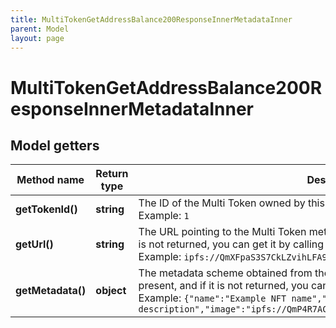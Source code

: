 ```yaml
---
title: MultiTokenGetAddressBalance200ResponseInnerMetadataInner
parent: Model
layout: page
---
```


# MultiTokenGetAddressBalance200ResponseInnerMetadataInner

## Model getters

Method name | Return type | Description | Notes
------------ | ------------- | ------------- | -------------
**getTokenId()** | **string** | The ID of the Multi Token owned by this address <br>Example: `1` | [optional]
**getUrl()** | **string** | The URL pointing to the Multi Token metadata; the URL may not be present, and if it is not returned, you can get it by calling the Multi Token Contract.uri() method <br>Example: `ipfs://QmXFpaS3S7CkLZvihLFA9JbawKdqhjg8dJeDkPntmkD2Pc` | [optional]
**getMetadata()** | **object** | The metadata scheme obtained from the metadata URL; the scheme may not be present, and if it is not returned, you can get it using the Multi Token metadata API <br>Example: `{"name":"Example NFT name","description":"Example NFT description","image":"ipfs://QmP4R7ACZ7JRQ6sLdmnPHqjWEXxzdnPvhAV2f6RnQ8uxJ6"}` | [optional]

